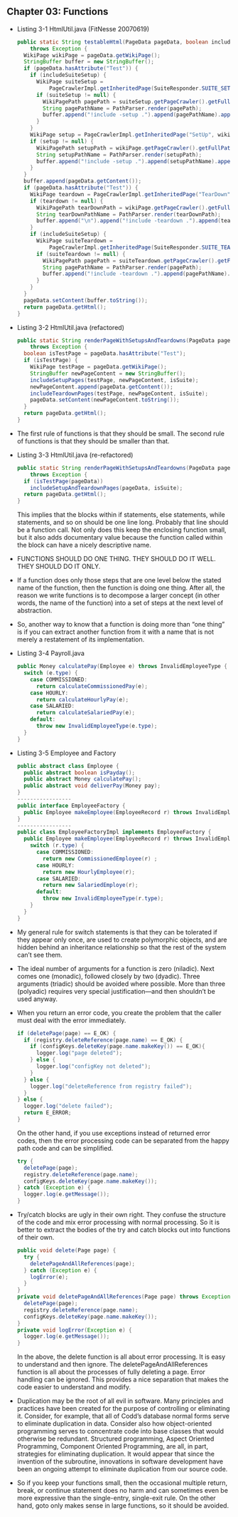 ## Chapter 03: Functions

- Listing 3-1 HtmlUtil.java (FitNesse 20070619)
  ```java
  public static String testableHtml(PageData pageData, boolean includeSuiteSetup)
      throws Exception {
    WikiPage wikiPage = pageData.getWikiPage();
    StringBuffer buffer = new StringBuffer();
    if (pageData.hasAttribute("Test")) {
      if (includeSuiteSetup) {
        WikiPage suiteSetup =
            PageCrawlerImpl.getInheritedPage(SuiteResponder.SUITE_SETUP_NAME, wikiPage);
        if (suiteSetup != null) {
          WikiPagePath pagePath = suiteSetup.getPageCrawler().getFullPath(suiteSetup);
          String pagePathName = PathParser.render(pagePath);
          buffer.append("!include -setup .").append(pagePathName).append("\n");
        }
      }
      WikiPage setup = PageCrawlerImpl.getInheritedPage("SetUp", wikiPage);
      if (setup != null) {
        WikiPagePath setupPath = wikiPage.getPageCrawler().getFullPath(setup);
        String setupPathName = PathParser.render(setupPath);
        buffer.append("!include -setup .").append(setupPathName).append("\n");
      }
    }
    buffer.append(pageData.getContent());
    if (pageData.hasAttribute("Test")) {
      WikiPage teardown = PageCrawlerImpl.getInheritedPage("TearDown", wikiPage);
      if (teardown != null) {
        WikiPagePath tearDownPath = wikiPage.getPageCrawler().getFullPath(teardown);
        String tearDownPathName = PathParser.render(tearDownPath);
        buffer.append("\n").append("!include -teardown .").append(tearDownPathName).append("\n");
      }
      if (includeSuiteSetup) {
        WikiPage suiteTeardown =
            PageCrawlerImpl.getInheritedPage(SuiteResponder.SUITE_TEARDOWN_NAME, wikiPage);
        if (suiteTeardown != null) {
          WikiPagePath pagePath = suiteTeardown.getPageCrawler().getFullPath (suiteTeardown);
          String pagePathName = PathParser.render(pagePath);
          buffer.append("!include -teardown .").append(pagePathName).append("\n");
        }
      }
    }
    pageData.setContent(buffer.toString());
    return pageData.getHtml();
  }
  ```

- Listing 3-2 HtmlUtil.java (refactored)
  ```java
  public static String renderPageWithSetupsAndTeardowns(PageData pageData, boolean isSuite)
      throws Exception {
    boolean isTestPage = pageData.hasAttribute("Test");
    if (isTestPage) {
      WikiPage testPage = pageData.getWikiPage();
      StringBuffer newPageContent = new StringBuffer();
      includeSetupPages(testPage, newPageContent, isSuite);
      newPageContent.append(pageData.getContent());
      includeTeardownPages(testPage, newPageContent, isSuite);
      pageData.setContent(newPageContent.toString());
    }
    return pageData.getHtml();
  }
  ```

- The first rule of functions is that they should be small. The second rule of functions is that they should be smaller than that.

- Listing 3-3 HtmlUtil.java (re-refactored)
  ```java
  public static String renderPageWithSetupsAndTeardowns(PageData pageData, boolean isSuite)
      throws Exception {
    if (isTestPage(pageData))
      includeSetupAndTeardownPages(pageData, isSuite);
    return pageData.getHtml();
  }
  ```
	This implies that the blocks within if statements, else statements, while statements, and so on should be one line long. Probably that line should be a function call. Not only does this keep the enclosing function small, but it also adds documentary value because the function called within the block can have a nicely descriptive name.

- FUNCTIONS SHOULD DO ONE THING. THEY SHOULD DO IT WELL. THEY SHOULD DO IT ONLY.

- If a function does only those steps that are one level below the stated name of the function, then the function is doing one thing. After all, the reason we write functions is to decompose a larger concept (in other words, the name of the function) into a set of steps at the next level of abstraction.

- So, another way to know that a function is doing more than “one thing” is if you can extract another function from it with a name that is not merely a restatement of its implementation.

- Listing 3-4 Payroll.java
  ```java
  public Money calculatePay(Employee e) throws InvalidEmployeeType {
    switch (e.type) {
      case COMMISSIONED:
        return calculateCommissionedPay(e);
      case HOURLY:
        return calculateHourlyPay(e);
      case SALARIED:
        return calculateSalariedPay(e);
      default:
        throw new InvalidEmployeeType(e.type);
    }
  }
  ```

- Listing 3-5 Employee and Factory
  ```java
  public abstract class Employee {
    public abstract boolean isPayday();
    public abstract Money calculatePay();
    public abstract void deliverPay(Money pay);
  }
  -----------------
  public interface EmployeeFactory {
    public Employee makeEmployee(EmployeeRecord r) throws InvalidEmployeeType;
  }
  -----------------
  public class EmployeeFactoryImpl implements EmployeeFactory {
    public Employee makeEmployee(EmployeeRecord r) throws InvalidEmployeeType {
      switch (r.type) {
        case COMMISSIONED:
          return new CommissionedEmployee(r) ;
        case HOURLY:
          return new HourlyEmployee(r);
        case SALARIED:
          return new SalariedEmploye(r);
        default:
          throw new InvalidEmployeeType(r.type);
      }
    }
  }
  ```

- My general rule for switch statements is that they can be tolerated if they appear only once, are used to create polymorphic objects, and are hidden behind an inheritance relationship so that the rest of the system can’t see them.

- The ideal number of arguments for a function is zero (niladic). Next comes one (monadic), followed closely by two (dyadic). Three arguments (triadic) should be avoided where possible. More than three (polyadic) requires very special justification—and then shouldn’t be used anyway.

- When you return an error code, you create the problem that the caller must deal with the error immediately.
  ```java
  if (deletePage(page) == E_OK) {
    if (registry.deleteReference(page.name) == E_OK) {
      if (configKeys.deleteKey(page.name.makeKey()) == E_OK){
        logger.log("page deleted");
      } else {
        logger.log("configKey not deleted");
      }
    } else {
      logger.log("deleteReference from registry failed");
    }
  } else {
    logger.log("delete failed");
    return E_ERROR;
  }
  ```
	On the other hand, if you use exceptions instead of returned error codes, then the error processing code can be separated from the happy path code and can be simplified.
  ```java
  try {
    deletePage(page);
    registry.deleteReference(page.name);
    configKeys.deleteKey(page.name.makeKey());
  } catch (Exception e) {
    logger.log(e.getMessage());
  }
  ```

- Try/catch blocks are ugly in their own right. They confuse the structure of the code and mix error processing with normal processing. So it is better to extract the bodies of the try and catch blocks out into functions of their own.
  ```java
  public void delete(Page page) {
    try {
      deletePageAndAllReferences(page);
    } catch (Exception e) {
      logError(e);
    }
  }
  private void deletePageAndAllReferences(Page page) throws Exception {
    deletePage(page);
    registry.deleteReference(page.name);
    configKeys.deleteKey(page.name.makeKey());
  }
  private void logError(Exception e) {
    logger.log(e.getMessage());
  }
  ```
	In the above, the delete function is all about error processing. It is easy to understand and then ignore. The deletePageAndAllReferences function is all about the processes of fully deleting a page. Error handling can be ignored. This provides a nice separation that makes the code easier to understand and modify.

- Duplication may be the root of all evil in software. Many principles and practices have been created for the purpose of controlling or eliminating it. Consider, for example, that all of Codd’s database normal forms serve to eliminate duplication in data. Consider also how object-oriented programming serves to concentrate code into base classes that would otherwise be redundant. Structured programming, Aspect Oriented Programming, Component Oriented Programming, are all, in part, strategies for eliminating duplication. It would appear that since the invention of the subroutine, innovations in software development have been an ongoing attempt to eliminate duplication from our source code.

- So if you keep your functions small, then the occasional multiple return, break, or continue statement does no harm and can sometimes even be more expressive than the single-entry, single-exit rule. On the other hand, goto only makes sense in large functions, so it should be avoided.